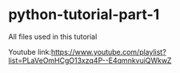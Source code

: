 # python-tutorial-part-1

All files used in this tutorial

Youtube link:https://www.youtube.com/playlist?list=PLaVeOmHCgO13xzq4P--E4qmnkvuiQWkwZ
